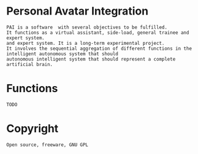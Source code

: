 # Personal Avatar Integration

    PAI is a software  with several objectives to be fulfilled.
    It functions as a virtual assistant, side-load, general trainee and expert system. 
    and expert system. It is a long-term experimental project. 
    It involves the sequential aggregation of different functions in the intelligent autonomous system that should
    autonomous intelligent system that should represent a complete artificial brain.

# Functions

    TODO

# Copyright

    Open source, freeware, GNU GPL